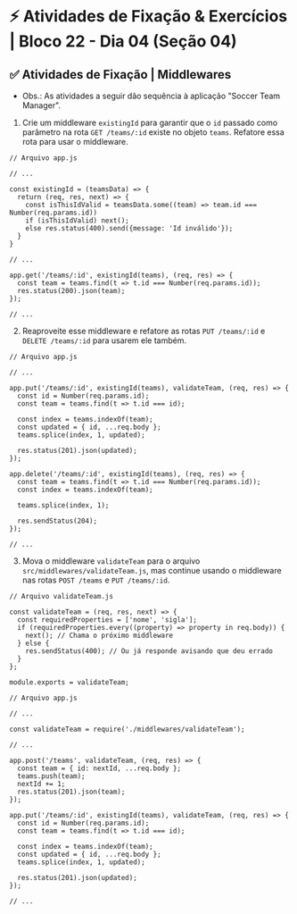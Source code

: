 # ⚡ Atividades de Fixação & Exercícios | Bloco 22 - Dia 04 (Seção 04)

## ✅ Atividades de Fixação | Middlewares
- Obs.: As atividades a seguir dão sequência à aplicação "Soccer Team Manager".
1. Crie um middleware `existingId` para garantir que o `id` passado como parâmetro na rota `GET /teams/:id` existe no objeto `teams`. Refatore essa rota para usar o middleware.
```
// Arquivo app.js

// ...

const existingId = (teamsData) => {
  return (req, res, next) => {
    const isThisIdValid = teamsData.some((team) => team.id === Number(req.params.id))
    if (isThisIdValid) next();
    else res.status(400).send({message: 'Id inválido'});
  }
}

// ...

app.get('/teams/:id', existingId(teams), (req, res) => {
  const team = teams.find(t => t.id === Number(req.params.id));
  res.status(200).json(team);
});

// ...
```

2. Reaproveite esse middleware e refatore as rotas `PUT /teams/:id` e `DELETE /teams/:id` para usarem ele também.
```
// Arquivo app.js

// ...

app.put('/teams/:id', existingId(teams), validateTeam, (req, res) => {
  const id = Number(req.params.id);
  const team = teams.find(t => t.id === id);

  const index = teams.indexOf(team);
  const updated = { id, ...req.body };
  teams.splice(index, 1, updated);
  
  res.status(201).json(updated);
});

app.delete('/teams/:id', existingId(teams), (req, res) => {
  const team = teams.find(t => t.id === Number(req.params.id));
  const index = teams.indexOf(team);

  teams.splice(index, 1);

  res.sendStatus(204);
});

// ...
```

3. Mova o middleware `validateTeam` para o arquivo `src/middlewares/validateTeam.js`, mas continue usando o middleware nas rotas `POST /teams` e `PUT /teams/:id`.
```
// Arquivo validateTeam.js

const validateTeam = (req, res, next) => {
  const requiredProperties = ['nome', 'sigla'];
  if (requiredProperties.every((property) => property in req.body)) {
    next(); // Chama o próximo middleware
  } else {
    res.sendStatus(400); // Ou já responde avisando que deu errado
  }
};

module.exports = validateTeam;

```
```
// Arquivo app.js

// ...

const validateTeam = require('./middlewares/validateTeam');

// ...

app.post('/teams', validateTeam, (req, res) => {
  const team = { id: nextId, ...req.body };
  teams.push(team);
  nextId += 1;
  res.status(201).json(team);
});

app.put('/teams/:id', existingId(teams), validateTeam, (req, res) => {
  const id = Number(req.params.id);
  const team = teams.find(t => t.id === id);

  const index = teams.indexOf(team);
  const updated = { id, ...req.body };
  teams.splice(index, 1, updated);
  
  res.status(201).json(updated);
});

// ...
```